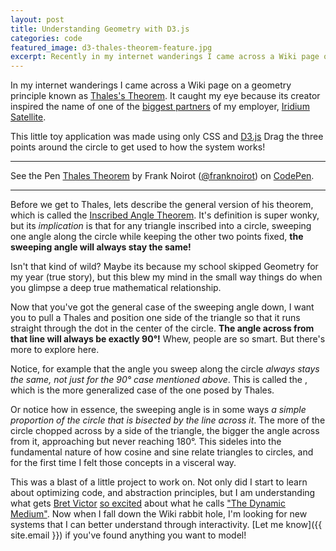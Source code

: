 ```yaml
---
layout: post
title: Understanding Geometry with D3.js
categories: code
featured_image: d3-thales-theorem-feature.jpg
excerpt: Recently in my internet wanderings I came across a Wiki page on a geometry principle known as Thales's Theorem.
---
```


In my internet wanderings I came across a Wiki page on a geometry principle known as [Thales's Theorem](https://en.wikipedia.org/wiki/Thales%27s_theorem). It caught my eye because its creator inspired the name of one of the [biggest partners](https://www.thalesgroup.com/en) of my employer, [Iridium Satellite](https://iridium.com).

This little toy application was made using only CSS and [D3.js](http://d3js.org/) Drag the three points around the circle to get used to how the system works!

---

<p data-height="600" data-theme-id="0" data-slug-hash="BqxzRv" data-default-tab="result" data-user="franknoirot" data-pen-title="Thales Theorem" class="codepen">See the Pen <a href="https://codepen.io/franknoirot/pen/BqxzRv/">Thales Theorem</a> by Frank Noirot (<a href="https://codepen.io/franknoirot">@franknoirot</a>) on <a href="https://codepen.io">CodePen</a>.</p>
<script async src="https://static.codepen.io/assets/embed/ei.js"></script>

---

Before we get to Thales, lets describe the general version of his theorem, which is called the [Inscribed Angle Theorem](https://en.wikipedia.org/wiki/Inscribed_angle_theorem). It's definition is super wonky, but its _implication_ is that for any triangle inscribed into a circle, sweeping one angle along the circle while keeping the other two points fixed, __the sweeping angle will always stay the same!__

Isn't that kind of wild? Maybe its because my school skipped Geometry for my year (true story), but this blew my mind in the small way things do when you glimpse a deep true mathematical relationship.

Now that you've got the general case of the sweeping angle down, I want you to pull a Thales and position one side of the triangle so that it runs straight through the dot in the center of the circle. __The angle across from that line will always be exactly 90&deg;!__ Whew, people are so smart. But there's more to explore here.

Notice, for example that the angle you sweep along the circle _always stays the same, not just for the 90&deg; case mentioned above_. This is called the , which is the more generalized case of the one posed by Thales.

Or notice how in essence, the sweeping angle is in some ways _a simple proportion of the circle that is bisected by the line across it_. The more of the circle chopped across by a side of the triangle, the bigger the angle across from it, approaching but never reaching 180&deg;. This sideles into the fundamental nature of how cosine and sine relate triangles to circles, and for the first time I felt those concepts in a visceral way.

This was a blast of a little project to work on. Not only did I start to learn about optimizing code, and abstraction principles, but I am understanding what gets [Bret Victor](http://worrydream.com/LadderOfAbstraction/) [so excited](https://dynamicland.org/) about what he calls ["The Dynamic Medium"](http://worrydream.com/#!/MediaForThinkingTheUnthinkable). Now when I fall down the Wiki rabbit hole, I'm looking for new systems that I can better understand through interactivity. [Let me know]({{ site.email }}) if you've found anything you want to model!
